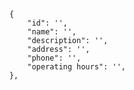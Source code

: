        {
            "id": '',
            "name": '',
            "description": '',
            "address": '',
            "phone": '',
            "operating hours": '',
        },

        